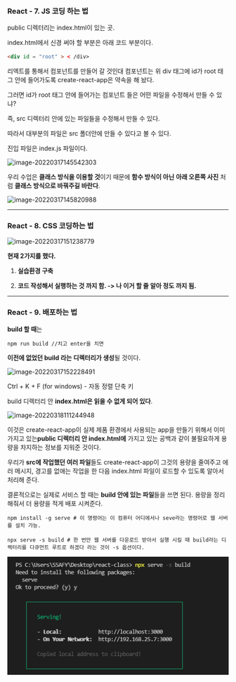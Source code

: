 ### React - 7. JS 코딩 하는 법



public 디렉터리는 index.html이 있는 곳. 

index.html에서 신경 써야 할 부분은 아래 코드 부분이다.

```html
<div id = "root" > < /div>
```

리엑트를 통해서 컴포넌트를 만들어 갈 것인대 컴포넌트는 
위 div 태그에 id가 root 태그 안에 들어가도록 create-react-app은 약속을 해 놨다.

그러면  id가 root 태그 안에 들어가는 컴포넌트 들은 어떤 파일을 수정해서 만들 수 있냐?

즉, src 디렉터리 안에 있는 파일들을 수정해서 만들 수 있다.

따라서 대부분의 파일은 src 폴더안에 만들 수 있다고 볼 수 있다.

진입 파일은 index.js 파일이다.

![image-20220317145542303](C:\Users\SSAFY\Desktop\React-Study\리엑트공부\이미지\image-20220317145542303.png)



우리 수업은 **클래스 방식을 이용할 것**이기 때문에 **함수 방식이 아닌** **아래 오른쪽 사진** 처럼 
**클래스 방식으로 바꿔주길 바란다**.

![image-20220317145820988](C:\Users\SSAFY\Desktop\React-Study\리엑트공부\이미지\image-20220317145820988.png)



---



### React - 8. CSS 코딩하는 법

![image-20220317151238779](C:\Users\SSAFY\Desktop\React-Study\리엑트공부\이미지\image-20220317151238779.png)



**현재 2가지를 했다.**

1. **실습환경 구축**

2. **코드 작성해서 실행하는 것 까지 함. -> 나 이거 할 줄 알아 정도 까지 됨.**




---



### React - 9. 배포하는 법

**build 할 때**는 

```react
npm run build //치고 enter을 치면 
```

**이전에 없었던 build 라는 디렉터리가 생성**될 것이다.

![image-20220317152228491](C:\Users\SSAFY\Desktop\React-Study\리엑트공부\이미지\image-20220317152228491.png)



Ctrl + K + F (for windows) - 자동 정렬 단축 키

build 디렉터리 안 **index.html은 읽을 수 없게 되어 있다**. 

![image-20220318111244948](C:\Users\SSAFY\Desktop\React-Study\리엑트공부\이미지\image-20220318111244948.png)

이것은 create-react-app이 실제 제품 환경에서 사용되는 app을 만들기 위해서 이미 가지고 있는**public 디렉터리 안 index.html에** 가지고 있는 공백과 같이 불필요하게 용량을 차지하는 정보를 지워준 것이다.

우리가 **src에 작업했던 여러 파일**들도  create-react-app이 그것의 용량을 줄여주고 에러 메시지, 경고를 없애는 작업을 한 다음 index.html 파일이 로드할 수 있도록 알아서 처리해 준다.

결론적으로는 실제로 서비스 할 때는 **build 안에 있는 파일**들을 쓰면 된다. 용량을 정리해줘서 더 용량을 적게 배포 시켜준다.

```
npm install -g serve # 이 명령어는 이 컴퓨터 어디에서나 seve라는 명령어로 웹 서버를 설치 가능.

npx serve -s build # 한 번만 웹 서버를 다운로드 받아서 실행 시킬 때 build라는 디렉터리를 다큐먼트 루트로 하겠다 라는 것이 -s 옵션이다.
```



![image-20220318111942904](./이미지/image-20220318111942904.png)
